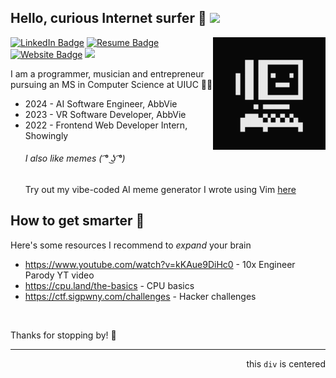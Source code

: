 ## Hello, curious Internet surfer 👾  <img src="https://media.giphy.com/media/hvRJCLFzcasrR4ia7z/giphy.gif" width="30">
<img src="giphy.gif" alt="Animated Greeting" width="180" align="right" />  
 
[![LinkedIn Badge](https://img.shields.io/badge/-LinkedIn-0e76a8?style=flat-square)](https://www.linkedin.com/in/suyashnagumalli/)
[![Resume Badge](https://img.shields.io/badge/-Resume-red?style=flat-square)](https://suyashnagumalli.com/resume/)
[![Website Badge](https://img.shields.io/badge/-Website-e4405f?style=flat-square)](https://suyashnagumalli.com/)
![](https://komarev.com/ghpvc/?username=faddock&abbreviated=true)

I am a programmer, musician and entrepreneur pursuing an MS in Computer Science at UIUC 🔶🔷   

- 2024 - AI Software Engineer, AbbVie 
- 2023 - VR Software Developer, AbbVie
- 2022 - Frontend Web Developer Intern, Showingly
  ###### I also like memes ( ͡° ͜ʖ ͡°)   
  Try out my vibe-coded AI meme generator I wrote using Vim [here](https://bubbles-ai.onrender.com/)

 ## How to get smarter 🌱
 Here's some resources I recommend to *expand* your brain
- https://www.youtube.com/watch?v=kKAue9DiHc0 - 10x Engineer Parody YT video
- https://cpu.land/the-basics - CPU basics
- https://ctf.sigpwny.com/challenges - Hacker challenges
<br />
<p align="lef"> Thanks for stopping by! 🌟</p>


---

<p align="right"> this <code>div</code> is centered </p>

<!--
### 📊 Stats
###### star my repos - C's do not get degrees ༼ つ ಥ_ಥ ༽つ
![GitHub Stats](https://github-readme-stats.vercel.app/api?username=faddock&show_icons=true&theme=tokyonight)  
-->


